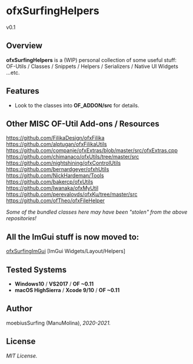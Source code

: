 ofxSurfingHelpers
=============================

v0.1

## Overview
**ofxSurfingHelpers** is a (WIP) personal collection of some useful stuff:  
OF-Utils / Classes / Snippets / Helpers / Serializers / Native UI Widgets ...etc.

## Features
- Look to the classes into **OF_ADDON/src** for details.

## Other MISC OF-Util Add-ons / Resources
https://github.com/FilikaDesign/ofxFilika   
https://github.com/alptugan/ofxFilikaUtils  
https://github.com/companje/ofxExtras/blob/master/src/ofxExtras.cpp  
https://github.com/chimanaco/ofxUtils/tree/master/src  
https://github.com/nightshining/ofxControlUtils  
https://github.com/bernardgeyer/ofxhUtils  
https://github.com/NickHardeman/Tools  
https://github.com/bakercp/ofxUtils  
https://github.com/Iwanaka/ofxMyUtil  
https://github.com/perevalovds/ofxKu/tree/master/src  
https://github.com/ofTheo/ofxFileHelper  

_Some of the bundled classes here may have been "stolen" from the above repositories!_

## All the ImGui stuff is now moved to:  
[ofxSurfingImGui](https://github.com/moebiussurfing/ofxSurfingImGui) [ImGui Widgets/Layout/Helpers]  

## Tested Systems
- **Windows10** / **VS2017** / **OF ~0.11**
- **macOS HighSierra** / **Xcode 9/10** / **OF ~0.11**

## Author
moebiusSurfing (ManuMolina), _2020-2021._ 

## License
*MIT License.*
